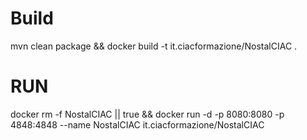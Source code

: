 # Build
mvn clean package && docker build -t it.ciacformazione/NostalCIAC .

# RUN

docker rm -f NostalCIAC || true && docker run -d -p 8080:8080 -p 4848:4848 --name NostalCIAC it.ciacformazione/NostalCIAC 